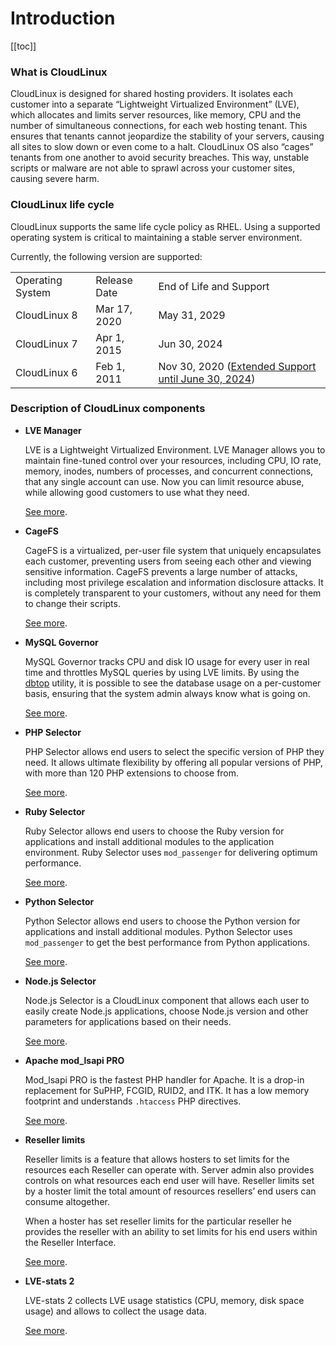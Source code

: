 # Introduction

[[toc]]

### What is CloudLinux

CloudLinux is designed for shared hosting providers. It isolates each customer into a separate “Lightweight Virtualized Environment” (LVE), which allocates and limits server resources, like memory, CPU and the number of simultaneous connections, for each web hosting tenant. This ensures that tenants cannot jeopardize the stability of your servers, causing all sites to slow down or even come to a halt. CloudLinux OS also “cages” tenants from one another to avoid security breaches. This way, unstable scripts or malware are not able to sprawl across your customer sites, causing severe harm.

### CloudLinux life cycle

CloudLinux supports the same life cycle policy as RHEL. Using a supported operating system is critical to maintaining a stable server environment.

Currently, the following version are supported:

| |  | |
|-|--|-|
|Operating System | Release Date| End of Life and Support|
|CloudLinux 8 | Mar 17, 2020 | May 31, 2029 |
|CloudLinux 7 | Apr 1, 2015 | Jun 30, 2024 |
|CloudLinux 6 | Feb 1, 2011 | Nov 30, 2020 ([Extended Support until June 30, 2024](https://docs.cln.cloudlinux.com/billing/#cloudlinux-os-6-extended-lifecycle-support)) |

### Description of CloudLinux components

* **LVE Manager**

  LVE is a Lightweight Virtualized Environment.
  LVE Manager allows you to maintain fine-tuned control over your resources, including CPU, IO rate, memory, inodes, numbers of processes, and concurrent connections, that any single account can use. Now you can limit resource abuse, while allowing good customers to use what they need.

  [See more](/lve_manager/).
* **CageFS**

    CageFS is a virtualized, per-user file system that uniquely encapsulates each customer, preventing users from seeing each other and viewing sensitive information. CageFS prevents a large number of attacks, including most privilege escalation and information disclosure attacks. It is completely transparent to your customers, without any need for them to change their scripts.

    [See more](/cloudlinux_os_components/#cagefs).
* **MySQL Governor**

    MySQL Governor tracks CPU and disk IO usage for every user in real time and throttles MySQL queries by using LVE limits. By using the [dbtop](/command-line_tools/#dbtop) utility, it is possible to see the database usage on a per-customer basis, ensuring that the system admin always know what is going on.

    [See more](/cloudlinux_os_components/#mysql-governor).
* **PHP Selector**

    PHP Selector allows end users to select the specific version of PHP they need. It allows ultimate flexibility by offering all popular versions of PHP, with more than 120 PHP extensions to choose from.

    [See more](/cloudlinux_os_components/#php-selector).
* **Ruby Selector**

    Ruby Selector allows end users to choose the Ruby version for applications and install additional modules to the application environment. Ruby Selector uses `mod_passenger` for delivering optimum performance.

    [See more](/cloudlinux_os_components/#ruby-selector).
* **Python Selector**

    Python Selector allows end users to choose the Python version for applications and install additional modules. Python Selector uses `mod_passenger` to get the best performance from Python applications.

    [See more](/cloudlinux_os_components/#python-selector).
* <span class="notranslate"> **Node.js Selector** </span>

    Node.js Selector is a CloudLinux component that allows each user to easily create Node.js applications, choose Node.js version and other parameters for applications based on their needs.

    [See more](/cloudlinux_os_components/#node-js-selector).
* **Apache mod_lsapi PRO**

    Mod_lsapi PRO is the fastest PHP handler for Apache. It is a drop-in replacement for SuPHP, FCGID, RUID2, and ITK. It has a low memory footprint and understands `.htaccess` PHP directives.

    [See more](/cloudlinux_os_components/#apache-mod-lsapi-pro).
* **Reseller limits**

    Reseller limits is a feature that allows hosters to set limits for the resources each Reseller can operate with. Server admin also provides controls on what resources each end user will have. Reseller limits set by a hoster limit the total amount of resources resellers’ end users can consume altogether.

    When a hoster has set reseller limits for the particular reseller he provides the reseller with an ability to set limits for his end users within the Reseller Interface.

    [See more](/cloudlinux_os_components/#reseller-limits).
* <span class="notranslate"> **LVE-stats 2** </span>

    <span class="notranslate"> LVE-stats 2 </span> collects LVE usage statistics (CPU, memory, disk space usage) and allows to collect the usage data.

    [See more](/cloudlinux_os_components/#lve-stats-2).

